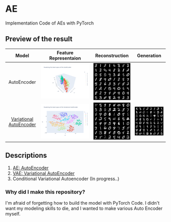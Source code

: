 # AE
Implementation Code of AEs with PyTorch

## Preview of the result

| Model | Feature Representaion | Reconstruction | Generation | 
| :---: | :---: | :---: | :---: |
| AutoEncoder | ![Feature Representation](images/ae-fig1.png) | ![Reconstruction](images/ae-fig2.png) |
| [Variational AutoEncoder](https://arxiv.org/abs/1312.6114) | ![Feature Representation](images/vae-fig1.png) | ![Reconstruction](images/vae-fig2.png) | ![Generation](images/vae-fig3.png) |
## Descriptions

1. [AE: AutoEncoder](1.%20AutoEncoder.ipynb)
2. [VAE: Variational AutoEncoder](2.%20Variational%20AutoEncoder.ipynb)
3. Conditional Variational Autoencoder (In progress..)

### Why did I make this repository?

I'm afraid of forgetting how to build the model with PyTorch Code. I didn't want my modeling skills to die, and I wanted to make various Auto Encoder myself.